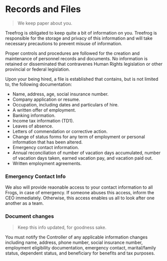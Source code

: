 # Records and Files

> We keep paper about you.

Treefrog is obligated to keep quite a bit of information on you. Treefrog is responsible for the storage and privacy of this information and will take necessary precautions to prevent misuse of information.

Proper controls and procedures are followed for the creation and maintenance of personnel records and documents.  No information is retained or disseminated that contravenes Human Rights legislation or other provincial or federal legislation.

Upon your being hired, a file is established that contains, but is not limited to, the following documentation:

* Name, address, age, social insurance number.
* Company application or resume.
* Occupation, including dates and particulars of hire.
* A written offer of employment.
* Banking information.
* Income tax information (TD1).
* Leaves of absence.
* Letters of commendation or corrective action.
* Change of status forms for any term of employment or personal information that has been altered.
* Emergency contact information.
* Annual reconciliation of number of vacation days accumulated, number of vacation days taken, earned vacation pay, and vacation paid out.
* Written employment agreements.

### Emergency Contact Info

We also will provide reaonable access to your contact information to all Frogs, in case of emergency. If someone abuses this access, inform the CEO immediately. Otherwise, this access enables us all to look after one another as a team.

### Document changes

> Keep this info updated, for goodness sake.

You must notify the Controller of any applicable information changes including name, address, phone number, social insurance number, employment eligibility documentation, emergency contact, marital/family status, dependent status, and beneficiary for benefits and tax purposes.

